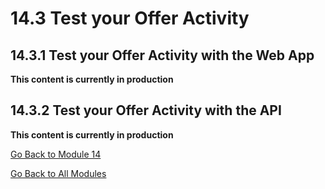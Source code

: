 # 14.3 Test your Offer Activity

## 14.3.1 Test your Offer Activity with the Web App

**This content is currently in production**

## 14.3.2 Test your Offer Activity with the API

**This content is currently in production**

[Go Back to Module 14](./offer-decisioning.md)

[Go Back to All Modules](./../../overview.md)
